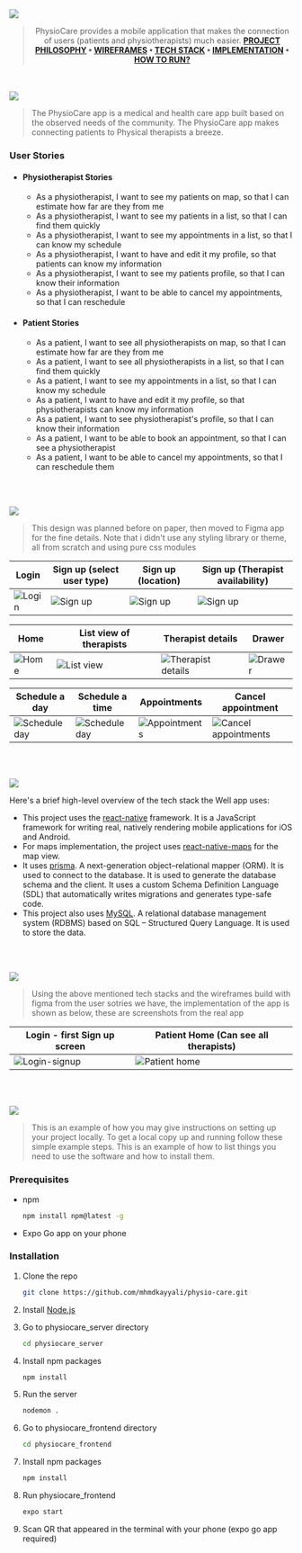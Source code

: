 <img src="./readme/assets/titles/title1.svg"/>

<div align="center">

> PhysioCare provides a mobile application that makes the connection of users (patients and
> physiotherapists) much easier.
> **[PROJECT PHILOSOPHY](https://github.com/mhmdkayyali/physio-care#-project-philosophy) • [WIREFRAMES](https://github.com/mhmdkayyali/well_app#-wireframes) • [TECH STACK](https://github.com/mhmdkayyali/physio-care#-tech-stack) • [IMPLEMENTATION](https://github.com/mhmdkayyali/physio-care#-impplementation) • [HOW TO RUN?](https://github.com/mhmdkayyali/physio-care#-how-to-run)**

</div>

<br><br>
<img src="./readme/assets/titles/title2.svg"/>

> The PhysioCare app is a medical and health care app built based on the observed needs of the community. The PhysioCare app makes connecting patients to Physical therapists a breeze.

### User Stories

- #### Physiotherapist Stories
  - As a physiotherapist, I want to see my patients on map, so that I can estimate how far are they from me
  - As a physiotherapist, I want to see my patients in a list, so that I can find them quickly
  - As a physiotherapist, I want to see my appointments in a list, so that I can know my schedule
  - As a physiotherapist, I want to have and edit it my profile, so that patients can know my information
  - As a physiotherapist, I want to see my patients profile, so that I can know their information
  - As a physiotherapist, I want to be able to cancel my appointments, so that I can reschedule
- #### Patient Stories

  - As a patient, I want to see all physiotherapists on map, so that I can estimate how far are they from me
  - As a patient, I want to see all physiotherapists in a list, so that I can find them quickly
  - As a patient, I want to see my appointments in a list, so that I can know my schedule
  - As a patient, I want to have and edit it my profile, so that physiotherapists can know my information
  - As a patient, I want to see physiotherapist's profile, so that I can know their information
  - As a patient, I want to be able to book an appointment, so that I can see a physiotherapist
  - As a patient, I want to be able to cancel my appointments, so that I can reschedule them

  <br><br>

<img src="./readme/assets/titles/title3.svg"/>

> This design was planned before on paper, then moved to Figma app for the fine details.
> Note that i didn't use any styling library or theme, all from scratch and using pure css modules

| Login                                                                                                 | Sign up (select user type)                                                                                  | Sign up (location)                                                                                                                      | Sign up (Therapist availability)                                                                                 |
| ----------------------------------------------------------------------------------------------------- | ----------------------------------------------------------------------------------------------------------- | --------------------------------------------------------------------------------------------------------------------------------------- | ---------------------------------------------------------------------------------------------------------------- |
| ![Login](https://github.com/mhmdkayyali/physio-care/blob/main/readme/assets/mockups/login%20page.svg) | ![Sign up](https://github.com/mhmdkayyali/physio-care/blob/main/readme/assets/mockups/sign%20up%20page.svg) | ![Sign up](https://github.com/mhmdkayyali/physio-care/blob/main/readme/assets/mockups/sign%20up%20page%20patient%20and%20therapist.svg) | ![Sign up](https://github.com/mhmdkayyali/physio-care/blob/main/readme/assets/mockups/sign%20up%20page%20pt.svg) |

| Home                                                                                               | List view of therapists                                                                                  | Therapist details                                                                                                          | Drawer                                                                                                  |
| -------------------------------------------------------------------------------------------------- | -------------------------------------------------------------------------------------------------------- | -------------------------------------------------------------------------------------------------------------------------- | ------------------------------------------------------------------------------------------------------- |
| ![Home](https://github.com/mhmdkayyali/physio-care/blob/main/readme/assets/mockups/Home%20Map.svg) | ![List view](https://github.com/mhmdkayyali/physio-care/blob/main/readme/assets/mockups/List%20view.svg) | ![Therapist details](https://github.com/mhmdkayyali/physio-care/blob/main/readme/assets/mockups/Therapist's%20details.svg) | ![Drawer](https://github.com/mhmdkayyali/physio-care/blob/main/readme/assets/mockups/Drawer%20menu.svg) |

| Schedule a day                                                                                                   | Schedule a time                                                                                                   | Appointments                                                                                                 | Cancel appointment                                                                                                               |
| ---------------------------------------------------------------------------------------------------------------- | ----------------------------------------------------------------------------------------------------------------- | ------------------------------------------------------------------------------------------------------------ | -------------------------------------------------------------------------------------------------------------------------------- |
| ![Schedule day](https://github.com/mhmdkayyali/physio-care/blob/main/readme/assets/mockups/Select%20a%20day.svg) | ![Schedule day](https://github.com/mhmdkayyali/physio-care/blob/main/readme/assets/mockups/Select%20a%20time.svg) | ![Appointments](https://github.com/mhmdkayyali/physio-care/blob/main/readme/assets/mockups/Appointments.svg) | ![Cancel appointments](https://github.com/mhmdkayyali/physio-care/blob/main/readme/assets/mockups/Cancelling%20appointments.svg) |

<br><br>

<img src="./readme/assets/titles/title4.svg"/>

Here's a brief high-level overview of the tech stack the Well app uses:

- This project uses the [react-native](https://reactnative.dev/) framework. It is a JavaScript framework for writing real, natively rendering mobile applications for iOS and Android.
- For maps implementation, the project uses [react-native-maps](https://www.npmjs.com/package/react-native-maps?activeTab=readme) for the map view.
- It uses [prisma](https://www.prisma.io/). A next-generation object–relational mapper (ORM). It is used to connect to the database. It is used to generate the database schema and the client. It uses a custom Schema Definition Language (SDL) that automatically writes migrations and generates type-safe code.
- This project also uses [MySQL](https://www.mysql.com/). A relational database management system (RDBMS) based on SQL – Structured Query Language. It is used to store the data.

<br><br>

<img src="./readme/assets/titles/title5.svg"/>

> Using the above mentioned tech stacks and the wireframes build with figma from the user sotries we have, the implementation of the app is shown as below, these are screenshots from the real app

| Login - first Sign up screen                                                                                        | Patient Home (Can see all therapists)                                                                                   |
| ------------------------------------------------------------------------------------------------------------------- | ----------------------------------------------------------------------------------------------------------------------- |
| ![Login-signup](https://github.com/mhmdkayyali/physio-care/blob/main/readme/assets/implementation/login-signup.gif) | ![Patient home](https://github.com/mhmdkayyali/physio-care/blob/main/readme/assets/implementation/home-map-patient.gif) |

<br><br>

<img src="./readme/assets/titles/title6.svg"/>

> This is an example of how you may give instructions on setting up your project locally.
> To get a local copy up and running follow these simple example steps.
> This is an example of how to list things you need to use the software and how to install them.

### Prerequisites

- npm
  ```sh
  npm install npm@latest -g
  ```
- Expo Go app on your phone

### Installation

1. Clone the repo

   ```sh
   git clone https://github.com/mhmdkayyali/physio-care.git
   ```

2. Install [Node.js](https://nodejs.org/en/)
3. Go to physiocare_server directory
   ```sh
   cd physiocare_server
   ```
4. Install npm packages
   ```sh
   npm install
   ```
5. Run the server

   ```sh
   nodemon .
   ```

6. Go to physiocare_frontend directory

   ```sh
   cd physiocare_frontend
   ```

7. Install npm packages
   ```sh
   npm install
   ```
8. Run physiocare_frontend
   ```sh
   expo start
   ```
9. Scan QR that appeared in the terminal with your phone (expo go app required)

